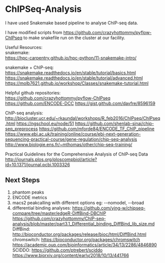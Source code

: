 # ChIPSeq-Analysis
I have used Snakemake based pipeline to analyse ChIP-seq data.

I have modified scripts from https://github.com/crazyhottommy/pyflow-ChIPseq to make snakefile run on the cluster at our facility.

Useful Resources:  
snakemake:  
https://hpc-carpentry.github.io/hpc-python/11-snakemake-intro/

snakemake + ChIP-seq:  
https://snakemake.readthedocs.io/en/stable/tutorial/basics.html
https://snakemake.readthedocs.io/en/stable/tutorial/advanced.html
https://molb7621.github.io/workshop/Classes/snakemake-tutorial.html

Helpful github repositories:  
https://github.com/crazyhottommy/pyflow-ChIPseq
https://github.com/ENCODE-DCC
https://gist.github.com/davfre/8596159

ChIP-seq analysis:  
http://biocluster.ucr.edu/~rkaundal/workshops/R_feb2016/ChIPseq/ChIPseq.html
https://ngschool.eu/node/51
https://github.com/shenlab-sinai/chip-seq_preprocess
https://github.com/mforde84/ENCODE_TF_ChIP_pipeline
https://www.ebi.ac.uk/training/online/course/ebi-next-generation-sequencing-practical-course/gene-regulation/chip-seq-analysis
http://www.biologie.ens.fr/~mthomas/other/chip-seq-training/

Practical Guidelines for the Comprehensive Analysis of ChIP-seq Data  
http://journals.plos.org/ploscompbiol/article?id=10.1371/journal.pcbi.1003326

## Next Steps
1. phantom peaks
2. ENCODE metrics
3. macs2 peakcalling with different options eg: --nomodel, --broad
4. differential binding analyses: 
https://github.com/ying-w/chipseq-compare/tree/master/edgeR-DiffBind-DBChIP
https://github.com/crazyhottommy/ChIP-seq-analysis/blob/master/part3.1_Differential_binding_DiffBind_lib_size.md
DiffBind: http://bioconductor.org/packages/release/bioc/html/DiffBind.html    
chromswitch: https://bioconductor.org/packages/chromswitch    
https://academic.oup.com/bioinformatics/article/34/13/2286/4846890    
SCIDDO: https://github.com/ptrebert/sciddo    
https://www.biorxiv.org/content/early/2018/10/13/441766   

